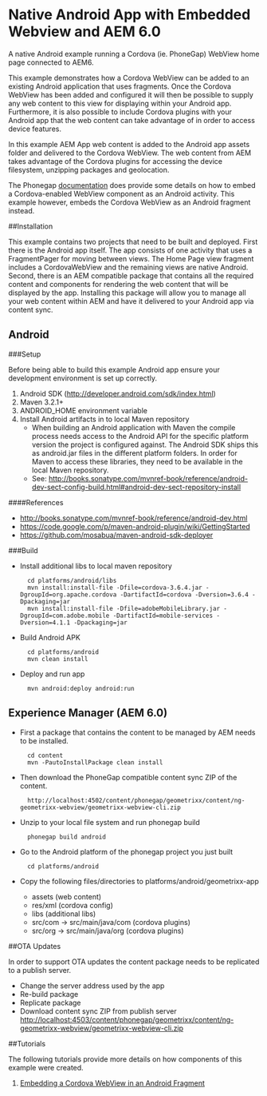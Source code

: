 Native Android App with Embedded Webview and AEM 6.0
===========

A native Android example running a Cordova (ie. PhoneGap) WebView home page connected to AEM6.

This example demonstrates how a Cordova WebView can be added to an existing Android application that uses fragments.  Once the Cordova WebView
has been added and configured it will then be possible to supply any web content to this view for displaying within your Android app.  Furthermore,
it is also possible to include Cordova plugins with your Android app that the web content can take advantage of in order to access device features.

In this example AEM App web content is added to the Android app assets folder and delivered to the Cordova WebView.  The web content from AEM takes
advantage of the Cordova plugins for accessing the device filesystem, unzipping packages and geolocation.

The Phonegap [documentation](http://docs.phonegap.com/en/3.4.0/guide_platforms_android_webview.md.html) does provide some details on how to embed a Cordova-enabled WebView component as an Android activity.
This example however, embeds the Cordova WebView as an Android fragment instead.


##Installation

This example contains two projects that need to be built and deployed.  First there is the Android app itself.  The app
consists of one activity that uses a FragmentPager for moving between views.  The Home Page view fragment includes a CordovaWebView and
the remaining views are native Android.  Second, there is an AEM compatible package that contains all the required content and components for
rendering the web content that will be displayed by the app.  Installing this package will allow you to manage all your web content within AEM
and have it delivered to your Android app via content sync.

Android
----

###Setup

Before being able to build this example Android app ensure your development environment is set up correctly.

1. Android SDK (http://developer.android.com/sdk/index.html)
1. Maven 3.2.1+
1. ANDROID_HOME environment variable
1. Install Android artifacts in to local Maven repository
    - When building an Android application with Maven the compile process needs access to the Android API for the specific platform version the project is configured against. The Android SDK ships this as android.jar files in the different platform folders. In order for Maven to access these libraries, they need to be available in the local Maven repository.
    - See: <http://books.sonatype.com/mvnref-book/reference/android-dev-sect-config-build.html#android-dev-sect-repository-install>

####References

- <http://books.sonatype.com/mvnref-book/reference/android-dev.html>
- <https://code.google.com/p/maven-android-plugin/wiki/GettingStarted>
- <https://github.com/mosabua/maven-android-sdk-deployer>

###Build

* Install additional libs to local maven repository

        cd platforms/android/libs
        mvn install:install-file -Dfile=cordova-3.6.4.jar -DgroupId=org.apache.cordova -DartifactId=cordova -Dversion=3.6.4 -Dpackaging=jar
        mvn install:install-file -Dfile=adobeMobileLibrary.jar -DgroupId=com.adobe.mobile -DartifactId=mobile-services -Dversion=4.1.1 -Dpackaging=jar

* Build Android APK

        cd platforms/android
        mvn clean install

* Deploy and run app

        mvn android:deploy android:run



Experience Manager (AEM 6.0)
----

* First a package that contains the content to be managed by AEM needs to be installed.

        cd content
        mvn -PautoInstallPackage clean install

* Then download the PhoneGap compatible content sync ZIP of the content.

        http://localhost:4502/content/phonegap/geometrixx/content/ng-geometrixx-webview/geometrixx-webview-cli.zip

* Unzip to your local file system and run phonegap build

        phonegap build android

* Go to the Android platform of the phonegap project you just built

        cd platforms/android

* Copy the following files/directories to platforms/android/geometrixx-app
    * assets (web content)
    * res/xml (cordova config)
    * libs (additional libs)
    * src/com -> src/main/java/com (cordova plugins)
    * src/org -> src/main/java/org (cordova plugins)

##OTA Updates

In order to support OTA updates the content package needs to be replicated to a publish server.

* Change the server address used by the app
* Re-build package
* Replicate package
* Download content sync ZIP from publish server
        <http://localhost:4503/content/phonegap/geometrixx/content/ng-geometrixx-webview/geometrixx-webview-cli.zip>

##Tutorials

The following tutorials provide more details on how components of this example were created.

1. [Embedding a Cordova WebView in an Android Fragment](https://github.com/Adobe-Marketing-Cloud/app-sample-android-phonegap/wiki/Embed-Webview-in-Android-Fragment)
